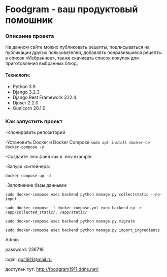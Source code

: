 #  Foodgram - ваш продуктовый помошник 


### Описание проекта
На данном сайте можно публиковать рецепты, подписываться на публикации других пользователей, добавлять понравившиеся рецепты в список «Избранное», также скачивать список покупок для приготовления выбранных блюд.

#### Технологи:

- Python 3.9
- Django 3.2.3
- Django Rest Framework 3.12.4
- Djoser 2.2.0
- Gunicorn 20.1.0


### Как запустить проект 

-Клонировать репозиторий

-Установить Docker и Docker Compose
`sudo apt install docker-ce docker-compose -y`

-Cоздайте .env файл как в .env.example

-Запуск контейнера:

`docker-compose up -d`

-Заполнение базы данными:

`sudo docker-compose exec backend python manage.py collectstatic --no-input`

`sudo docker compose -f docker-compose.yml exec backend cp -r /app/collected_static/. /app/static/`

`sudo docker-compose exec backend python manage.py migrate`

`sudo docker-compose exec backend python manage.py import_ingredients`

 Admin

  password: 236716

  login: gor1911@mail.ru

  доступен тут: http://foodgram1911.ddns.net/

